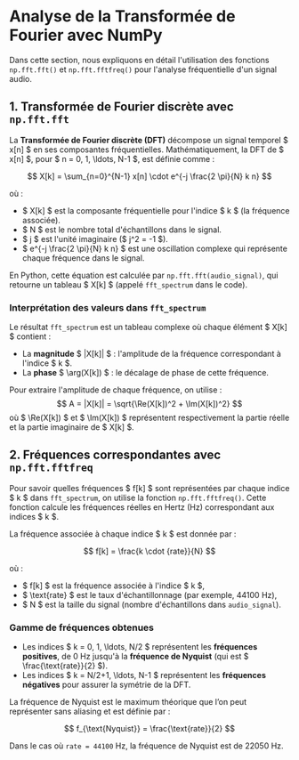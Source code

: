
# Analyse de la Transformée de Fourier avec NumPy

Dans cette section, nous expliquons en détail l'utilisation des fonctions `np.fft.fft()` et `np.fft.fftfreq()` pour l'analyse fréquentielle d'un signal audio.

## 1. Transformée de Fourier discrète avec `np.fft.fft`

La **Transformée de Fourier discrète (DFT)** décompose un signal temporel $ x[n] $ en ses composantes fréquentielles. Mathématiquement, la DFT de $ x[n] $, pour $ n = 0, 1, \ldots, N-1 $, est définie comme :

$$ X[k] = \sum_{n=0}^{N-1} x[n] \cdot e^{-j \frac{2 \pi}{N} k n} $$

où :
- $ X[k] $ est la composante fréquentielle pour l'indice $ k $ (la fréquence associée).
- $ N $ est le nombre total d'échantillons dans le signal.
- $ j $ est l'unité imaginaire ($ j^2 = -1 $).
- $ e^{-j \frac{2 \pi}{N} k n} $ est une oscillation complexe qui représente chaque fréquence dans le signal.

En Python, cette équation est calculée par `np.fft.fft(audio_signal)`, qui retourne un tableau $ X[k] $ (appelé `fft_spectrum` dans le code).

### Interprétation des valeurs dans `fft_spectrum`

Le résultat `fft_spectrum` est un tableau complexe où chaque élément $ X[k] $ contient :
- La **magnitude** $ |X[k]| $ : l'amplitude de la fréquence correspondant à l'indice $ k $.
- La **phase** $ \arg(X[k]) $ : le décalage de phase de cette fréquence.

Pour extraire l'amplitude de chaque fréquence, on utilise :
$$ 	A = |X[k]| = \sqrt{\Re(X[k])^2 + \Im(X[k])^2} $$
où $ \Re(X[k]) $ et $ \Im(X[k]) $ représentent respectivement la partie réelle et la partie imaginaire de $ X[k] $.

## 2. Fréquences correspondantes avec `np.fft.fftfreq`

Pour savoir quelles fréquences $ f[k] $ sont représentées par chaque indice $ k $ dans `fft_spectrum`, on utilise la fonction `np.fft.fftfreq()`. Cette fonction calcule les fréquences réelles en Hertz (Hz) correspondant aux indices $ k $.

La fréquence associée à chaque indice $ k $ est donnée par :

$$ f[k] = \frac{k \cdot 	{rate}}{N} $$

où :
- $ f[k] $ est la fréquence associée à l'indice $ k $,
- $ \text{rate} $ est le taux d'échantillonnage (par exemple, 44100 Hz),
- $ N $ est la taille du signal (nombre d'échantillons dans `audio_signal`).

### Gamme de fréquences obtenues

- Les indices $ k = 0, 1, \ldots, N/2 $ représentent les **fréquences positives**, de 0 Hz jusqu'à la **fréquence de Nyquist** (qui est $ \frac{\text{rate}}{2} $).
- Les indices $ k = N/2+1, \ldots, N-1 $ représentent les **fréquences négatives** pour assurer la symétrie de la DFT.

La fréquence de Nyquist est le maximum théorique que l’on peut représenter sans aliasing et est définie par :

$$ f_{\text{Nyquist}} = \frac{\text{rate}}{2} $$

Dans le cas où `rate = 44100` Hz, la fréquence de Nyquist est de 22050 Hz.
